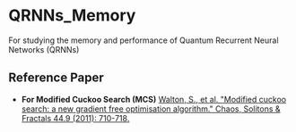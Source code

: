 # QRNNs_Memory
For studying the memory and performance of Quantum Recurrent Neural Networks (QRNNs)
## Reference Paper
* **For Modified Cuckoo Search (MCS)**
[Walton, S., et al. "Modified cuckoo search: a new gradient free optimisation algorithm." Chaos, Solitons & Fractals 44.9 (2011): 710-718.](https://www.sciencedirect.com/science/article/abs/pii/S096007791100107X)
